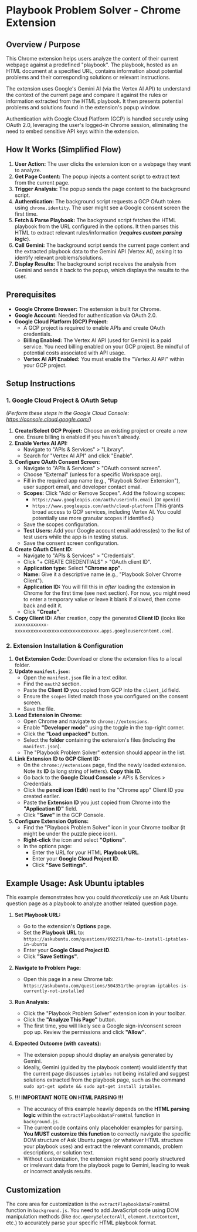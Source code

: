 # Playbook Problem Solver - Chrome Extension

## Overview / Purpose

This Chrome extension helps users analyze the content of their current webpage against a predefined "playbook". The playbook, hosted as an HTML document at a specified URL, contains information about potential problems and their corresponding solutions or relevant instructions.

The extension uses Google's Gemini AI (via the Vertex AI API) to understand the context of the current page and compare it against the rules or information extracted from the HTML playbook. It then presents potential problems and solutions found in the extension's popup window.

Authentication with Google Cloud Platform (GCP) is handled securely using OAuth 2.0, leveraging the user's logged-in Chrome session, eliminating the need to embed sensitive API keys within the extension.

## How It Works (Simplified Flow)

1.  **User Action:** The user clicks the extension icon on a webpage they want to analyze.
2.  **Get Page Content:** The popup injects a content script to extract text from the current page.
3.  **Trigger Analysis:** The popup sends the page content to the background script.
4.  **Authentication:** The background script requests a GCP OAuth token using `chrome.identity`. The user might see a Google consent screen the first time.
5.  **Fetch & Parse Playbook:** The background script fetches the HTML playbook from the URL configured in the options. It then parses this HTML to extract relevant rules/information (***requires custom parsing logic***).
6.  **Call Gemini:** The background script sends the current page content and the extracted playbook data to the Gemini API (Vertex AI), asking it to identify relevant problems/solutions.
7.  **Display Results:** The background script receives the analysis from Gemini and sends it back to the popup, which displays the results to the user.

## Prerequisites

* **Google Chrome Browser:** The extension is built for Chrome.
* **Google Account:** Needed for authentication via OAuth 2.0.
* **Google Cloud Platform (GCP) Project:**
    * A GCP project is required to enable APIs and create OAuth credentials.
    * **Billing Enabled:** The Vertex AI API (used for Gemini) is a paid service. You need billing enabled on your GCP project. Be mindful of potential costs associated with API usage.
    * **Vertex AI API Enabled:** You must enable the "Vertex AI API" within your GCP project.

## Setup Instructions

### 1. Google Cloud Project & OAuth Setup

*(Perform these steps in the Google Cloud Console: https://console.cloud.google.com/)*

1.  **Create/Select GCP Project:** Choose an existing project or create a new one. Ensure billing is enabled if you haven't already.
2.  **Enable Vertex AI API:**
    * Navigate to "APIs & Services" > "Library".
    * Search for "Vertex AI API" and click "Enable".
3.  **Configure OAuth Consent Screen:**
    * Navigate to "APIs & Services" > "OAuth consent screen".
    * Choose "External" (unless for a specific Workspace org).
    * Fill in the required app name (e.g., "Playbook Solver Extension"), user support email, and developer contact email.
    * **Scopes:** Click "Add or Remove Scopes". Add the following scopes:
        * `https://www.googleapis.com/auth/userinfo.email` (or `openid`)
        * `https://www.googleapis.com/auth/cloud-platform` (This grants broad access to GCP services, including Vertex AI. You could potentially use more granular scopes if identified.)
    * Save the scopes configuration.
    * **Test Users:** Add your Google account email address(es) to the list of test users while the app is in testing status.
    * Save the consent screen configuration.
4.  **Create OAuth Client ID:**
    * Navigate to "APIs & Services" > "Credentials".
    * Click "+ CREATE CREDENTIALS" > "OAuth client ID".
    * **Application type:** Select **"Chrome app"**.
    * **Name:** Give it a descriptive name (e.g., "Playbook Solver Chrome Client").
    * **Application ID:** You will fill this in *after* loading the extension in Chrome for the first time (see next section). For now, you might need to enter a temporary value or leave it blank if allowed, then come back and edit it.
    * Click **"Create"**.
5.  **Copy Client ID:** After creation, copy the generated **Client ID** (looks like `xxxxxxxxxxxx-xxxxxxxxxxxxxxxxxxxxxxxxxxxxxxxx.apps.googleusercontent.com`).

### 2. Extension Installation & Configuration

1.  **Get Extension Code:** Download or clone the extension files to a local folder.
2.  **Update `manifest.json`:**
    * Open the `manifest.json` file in a text editor.
    * Find the `oauth2` section.
    * Paste the **Client ID** you copied from GCP into the `client_id` field.
    * Ensure the `scopes` listed match those you configured on the consent screen.
    * Save the file.
3.  **Load Extension in Chrome:**
    * Open Chrome and navigate to `chrome://extensions`.
    * Enable **"Developer mode"** using the toggle in the top-right corner.
    * Click the **"Load unpacked"** button.
    * Select the **folder** containing the extension's files (including the `manifest.json`).
    * The "Playbook Problem Solver" extension should appear in the list.
4.  **Link Extension ID to GCP Client ID:**
    * On the `chrome://extensions` page, find the newly loaded extension. Note its **ID** (a long string of letters). **Copy this ID.**
    * Go back to the **Google Cloud Console** > APIs & Services > Credentials.
    * Click the **pencil icon (Edit)** next to the "Chrome app" Client ID you created earlier.
    * Paste the **Extension ID** you just copied from Chrome into the **"Application ID"** field.
    * Click **"Save"** in the GCP Console.
5.  **Configure Extension Options:**
    * Find the "Playbook Problem Solver" icon in your Chrome toolbar (it might be under the puzzle piece icon).
    * **Right-click** the icon and select **"Options"**.
    * In the options page:
        * Enter the URL for your HTML **Playbook URL**.
        * Enter your **Google Cloud Project ID**.
        * Click **"Save Settings"**.

## Example Usage: Ask Ubuntu iptables

This example demonstrates how you could *theoretically* use an Ask Ubuntu question page as a playbook to analyze another related question page.

1.  **Set Playbook URL:**
    * Go to the extension's **Options** page.
    * Set the **Playbook URL** to: `https://askubuntu.com/questions/692278/how-to-install-iptables-in-ubuntu`
    * Enter your **Google Cloud Project ID**.
    * Click **"Save Settings"**.

2.  **Navigate to Problem Page:**
    * Open this page in a new Chrome tab: `https://askubuntu.com/questions/504351/the-program-iptables-is-currently-not-installed`

3.  **Run Analysis:**
    * Click the "Playbook Problem Solver" extension icon in your toolbar.
    * Click the **"Analyze This Page"** button.
    * The first time, you will likely see a Google sign-in/consent screen pop up. Review the permissions and click **"Allow"**.

4.  **Expected Outcome (with caveats):**
    * The extension popup should display an analysis generated by Gemini.
    * Ideally, Gemini (guided by the playbook content) would identify that the current page discusses `iptables` not being installed and suggest solutions extracted from the playbook page, such as the command `sudo apt-get update && sudo apt-get install iptables`.

5.  **!!! IMPORTANT NOTE ON HTML PARSING !!!**
    * The accuracy of this example heavily depends on the **HTML parsing logic** within the `extractPlaybookDataFromHtml` function in `background.js`.
    * The current code contains only placeholder examples for parsing. **You MUST customize this function** to correctly navigate the specific DOM structure of Ask Ubuntu pages (or whatever HTML structure your playbook uses) and extract the relevant commands, problem descriptions, or solution text.
    * Without customization, the extension might send poorly structured or irrelevant data from the playbook page to Gemini, leading to weak or incorrect analysis results.

## Customization

The core area for customization is the `extractPlaybookDataFromHtml` function in `background.js`. You need to add JavaScript code using DOM manipulation methods (like `doc.querySelectorAll`, `element.textContent`, etc.) to accurately parse your specific HTML playbook format.